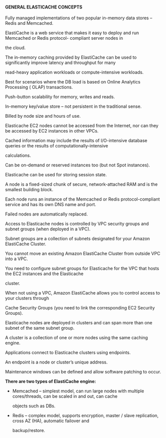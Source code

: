 #### GENERAL ELASTICACHE CONCEPTS

Fully managed implementations of two popular in-memory data stores – Redis and
Memcached.

ElastiCache is a web service that makes it easy to deploy and run Memcached or
Redis protocol- compliant server nodes in

the cloud.

The in-memory caching provided by ElastiCache can be used to significantly
improve latency and throughput for many

read-heavy application workloads or compute-intensive workloads.

Best for scenarios where the DB load is based on Online Analytics Processing (
OLAP) transactions.

Push-button scalability for memory, writes and reads.

In-memory key/value store – not persistent in the traditional sense.

Billed by node size and hours of use.

Elasticache EC2 nodes cannot be accessed from the Internet, nor can they be
accessed by EC2 instances in other VPCs.

Cached information may include the results of I/O-intensive database queries or
the results of computationally-intensive

calculations.

Can be on-demand or reserved instances too (but not Spot instances).

Elasticache can be used for storing session state.

A node is a fixed-sized chunk of secure, network-attached RAM and is the
smallest building block.

Each node runs an instance of the Memcached or Redis protocol-compliant service
and has its own DNS name and port.

Failed nodes are automatically replaced.

Access to Elasticache nodes is controlled by VPC security groups and subnet
groups (when deployed in a VPC).

Subnet groups are a collection of subnets designated for your Amazon ElastiCache
Cluster.

You cannot move an existing Amazon ElastiCache Cluster from outside VPC into a
VPC.

You need to configure subnet groups for Elasticache for the VPC that hosts the
EC2 instances and the Elasticache

cluster.

When not using a VPC, Amazon ElastiCache allows you to control access to your
clusters through

Cache Security Groups (you need to link the corresponding EC2 Security Groups).

Elasticache nodes are deployed in clusters and can span more than one subnet of
the same subnet group.

A cluster is a collection of one or more nodes using the same caching engine.

Applications connect to Elasticache clusters using endpoints.

An endpoint is a node or cluster’s unique address.

Maintenance windows can be defined and allow software patching to occur.

**There are two types of ElastiCache engine:**

- Memcached – simplest model, can run large nodes with multiple cores/threads,
  can be scaled in and out, can cache

  objects such as DBs.

- Redis – complex model, supports encryption, master / slave replication, cross
  AZ (HA), automatic failover and

  backup/restore.

